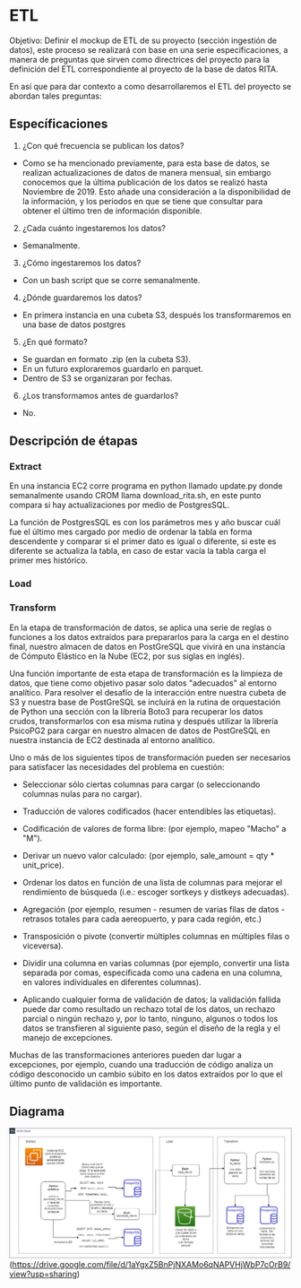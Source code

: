 # ETL

Objetivo: Definir el mockup de ETL de su proyecto (sección ingestión de datos), este proceso se realizará con base en una serie especificaciones, a manera de preguntas que sirven como directrices del proyecto para la definición del ETL correspondiente al proyecto de la base de datos RITA.

En así que para dar contexto a como desarrollaremos el ETL del proyecto se abordan tales preguntas:

## Específicaciones
1) ¿Con qué frecuencia se publican los datos?
  - Como se ha mencionado previamente, para esta base de datos, se realizan actualizaciones de datos de manera mensual, sin embargo conocemos que la última publicación de los datos se realizó hasta Noviembre de 2019. Esto añade una consideración a la disponibilidad de la información, y los periodos en que se tiene que consultar para obtener el último tren de información disponible.
2) ¿Cada cuánto ingestaremos los datos?
  - Semanalmente.
3) ¿Cómo ingestaremos los datos?
  - Con un bash script que se corre semanalmente. 
4) ¿Dónde guardaremos los datos?
  - En primera instancia en una cubeta S3, después los transformaremos en una base de datos postgres
5) ¿En qué formato?
  - Se guardan en formato .zip (en la cubeta S3). 
  - En un futuro exploraremos guardarlo en parquet.
  - Dentro de S3 se organizaran por fechas.
6) ¿Los transformamos antes de guardarlos?
  - No.

## Descripción de étapas
### Extract
En una instancia EC2  corre programa en python llamado update.py donde semanalmente usando CROM llama download_rita.sh, en este punto compara si hay actualizaciones por medio de PostgresSQL.

La función de PostgresSQL es con los parámetros mes y año buscar cuál fue el último mes cargado por medio de ordenar la tabla en forma descendente y comparar si el primer dato es igual o diferente, si este es diferente se actualiza la tabla, en caso de estar vacía la tabla carga el primer mes histórico.

### Load

### Transform

En la etapa de transformación de datos, se aplica una serie de reglas o funciones a los datos extraídos para prepararlos para la carga en el destino final, nuestro almacen de datos en PostGreSQL que vivirá en una instancia de Cómputo Elástico en la Nube (EC2, por sus siglas en inglés).

Una función importante de esta etapa de transformación es la limpieza de datos, que tiene como objetivo pasar solo datos "adecuados" al entorno analítico. Para resolver el desafío de la interacción entre nuestra cubeta de S3 y nuestra base de PostGreSQL se incluirá en la rutina de orquestación de Python una sección con la librería Boto3 para recuperar los datos crudos, transformarlos con esa misma rutina y después utilizar la librería PsicoPG2 para cargar en nuestro almacen de datos de PostGreSQL en nuestra instancia de EC2 destinada al entorno analítico.

Uno o más de los siguientes tipos de transformación pueden ser necesarios para satisfacer las necesidades del problema en cuestión:

* Seleccionar sólo ciertas columnas para cargar (o seleccionando columnas nulas para no cargar).

* Traducción de valores codificados (hacer entendibles las etiquetas).

*  Codificación de valores de forma libre: (por ejemplo, mapeo "Macho" a "M").
*	Derivar un nuevo valor calculado: (por ejemplo, sale_amount = qty * unit_price).
*   Ordenar los datos en función de una lista de columnas para mejorar el rendimiento de búsqueda (i.e.: escoger sortkeys y distkeys adecuadas).
*   Agregación (por ejemplo, resumen - resumen de varias filas de datos - retrasos totales para cada aereopuerto, y para cada región, etc.)
*    Transposición o pivote (convertir múltiples columnas en múltiples filas o viceversa).
*    Dividir una columna en varias columnas (por ejemplo, convertir una lista separada por comas, especificada como una cadena en una columna, en valores individuales en diferentes columnas).

*   Aplicando cualquier forma de validación de datos; la validación fallida puede dar como resultado un rechazo total de los datos, un rechazo parcial o ningún rechazo y, por lo tanto, ninguno, algunos o todos los datos se transfieren al siguiente paso, según el diseño de la regla y el manejo de excepciones.

 Muchas de las transformaciones anteriores pueden dar lugar a excepciones, por ejemplo, cuando una traducción de código analiza un código desconocido un cambio súbito en los datos extraídos por lo que el último punto de validación es importante.




## Diagrama

![Diagrama de flujo del ETL](images/etl2.png?raw=true "Title")
(https://drive.google.com/file/d/1aYgxZ5BnPjNXAMo6qNAPVHjWbP7cOrB9/view?usp=sharing)
